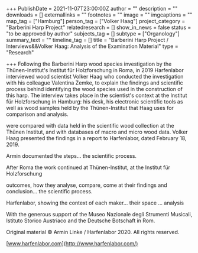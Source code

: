 +++
PublishDate = 2021-11-07T23:00:00Z
author = ""
description = ""
downloads = []
externallinks = ""
footnotes = ""
image = ""
imgcaptions = ""
map_tag = ["Hamburg"]
person_tag = ["Volker Haag"]
project_category = "Barberini Harp Project"
relatedresearch = []
show_in_news = false
status = "to be approved by author"
subjects_tag = []
subtype = ["Organology"]
summary_text = ""
timeline_tag = []
title = "Barberini Harp Project / Interviews&&Volker Haag: Analysis of the Examination Material"
type = "Research"

+++
Following the Barberini Harp wood species investigation by the Thünen-Institut's Institut für Holzforschung in Roma, in 2019 Harfenlabor interviewed wood scientist Volker Haag who conducted the investigation with his colleague Valentina Zemke, to explain the findings and scientific process behind identifying the wood species used in the construction of this harp. The interview takes place in the scientist's context at the Institut für Holzforschung in Hamburg: his desk, his electronic scientific tools as well as wood samples held by the Thünen-Institut that Haag uses for comparison and analysis. 

were compared with data held in the scientific wood collection at the Thünen Institut, and with databases of macro and micro wood data. Volker Haag presented the findings in a report to Harfenlabor, dated February 18, 2019.

Armin documented the steps... the scientific process.

After Roma the work continued at Thünen-Institut, at the Institut für Holzforschung

outcomes, how they analyse, compare, come at their findings and conclusion... the scientific process.

Harfenlabor, showing the context of each maker... their space ... analysis

With the generous support of the Museo Nazionale degli Strumenti Musicali, Istituto Storico Austriaco and the Deutsche Botschaft in Rom.

Original material © Armin Linke / Harfenlabor 2020. All rights reserved.

[www.harfenlabor.com](http://www.harfenlabor.com/)